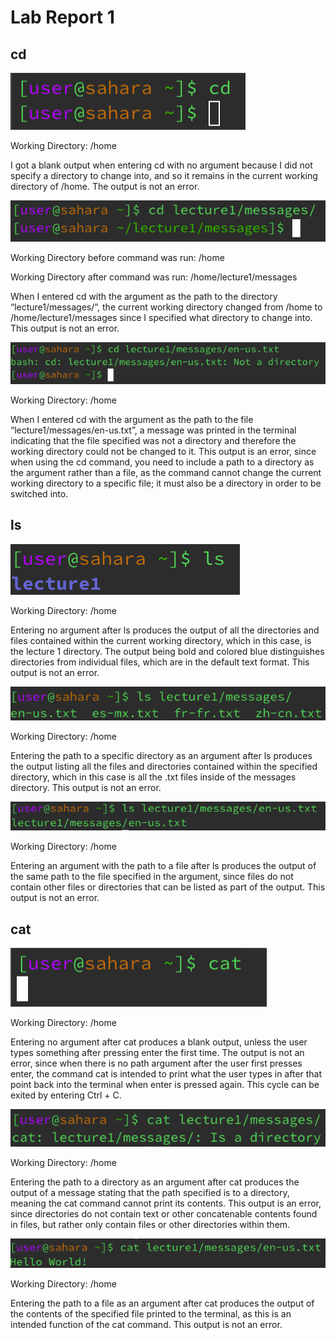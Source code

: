 # Lab Report 1
## cd
![Image](one.png)

Working Directory: /home

I got a blank output when entering cd with no argument because I did not specify a directory to change into, and so it remains in the current working directory of /home. The output is not an error.

![Image](two.png)

Working Directory before command was run: /home 

Working Directory after command was run: /home/lecture1/messages

When I entered cd with the argument as the path to the directory “lecture1/messages/”, the current working directory changed from /home to /home/lecture1/messages since I specified what directory to change into. This output is not an error.

![Image](three.png)

Working Directory: /home

When I entered cd with the argument as the path to the file “lecture1/messages/en-us.txt”, a message was printed in the terminal indicating that the file specified was not a directory and therefore the working directory could not be changed to it. This output is an error, since when using the cd command, you need to include a path to a directory as the argument rather than a file, as the command cannot change the current working directory to a specific file; it must also be a directory in order to be switched into.


## ls
![Image](four.png)

Working Directory: /home

Entering no argument after ls produces the output of all the directories and files contained within the current working directory, which in this case, is the lecture 1 directory. The output being bold and colored blue distinguishes directories from individual files, which are in the default text format. This output is not an error. 

![Image](five.png)

Working Directory: /home

Entering the path to a specific directory as an argument after ls produces the output listing all the files and directories contained within the specified directory, which in this case is all the .txt files inside of the messages directory. This output is not an error.

![Image](six.png)

Working Directory: /home

Entering an argument with the path to a file after ls produces the output of the same path to the file specified in the argument, since files do not contain other files or directories that can be listed as part of the output. This output is not an error.


## cat
![Image](seven.png)

Working Directory: /home

Entering no argument after cat produces a blank output, unless the user types something after pressing enter the first time. The output is not an error, since when there is no path argument after the user first presses enter, the command cat is intended to print what the user types in after that point back into the terminal when enter is pressed again. This cycle can be exited by entering Ctrl + C.

![Image](eight.png)

Working Directory: /home

Entering the path to a directory as an argument after cat produces the output of a message stating that the path specified is to a directory, meaning the cat command cannot print its contents. This output is an error, since directories do not contain text or other concatenable contents found in files, but rather only contain files or other directories within them.

![Image](nine.png)

Working Directory: /home

Entering the path to a file as an argument after cat produces the output of the contents of the specified file printed to the terminal, as this is an intended function of the cat command. This output is not an error.

